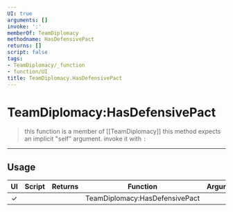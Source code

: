 ```yaml
---
UI: true
arguments: []
invoke: ':'
memberOf: TeamDiplomacy
methodname: HasDefensivePact
returns: []
script: false
tags:
- TeamDiplomacy/_function
- function/UI
title: TeamDiplomacy.HasDefensivePact
---
```

# TeamDiplomacy:HasDefensivePact
> this function is a member of [[TeamDiplomacy]]
> this method expects an implicit "self" argument. invoke it with `:`
-----
## Usage
|  UI | Script | Returns | Function | Arguments |
|:---:|:------:|-------:|:--------:|:---------|
|✓| ||TeamDiplomacy:HasDefensivePact||
